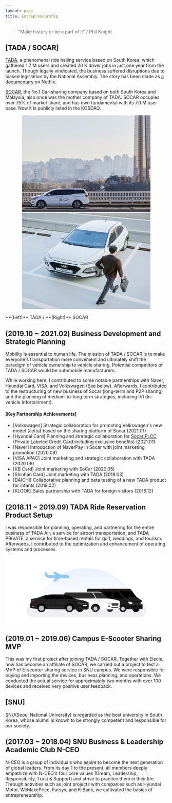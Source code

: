 ```yaml
---
layout: page
title: Entrepreneurship
---
```


> "Make history or be a part of it" / Phil Knight


## [TADA / SOCAR]
[TADA]([url](https://tadatada.com/)), a phenomenal ride hailing service based on South Korea, which gathered 1.7 M users and created 20 K driver jobs in just one year from the launch. Though legally vindicated, the business suffered disruptions due to biased legislation by the National Assembly. The story has been made as [a documentary]([url](https://zdnet.co.kr/view/?no=20210915081331)) on Netflix.

[SOCAR]([url](https://www.socar.kr/)), the No.1 Car-sharing company based on both South Korea and Malaysia, also once was the mother company of TADA. SOCAR occupies over 75% of market share, and has own fundamental with its 7.0 M user base. Now it is publicly listed in the KOSDAQ.

<p float="left" align="middle">
  <img src="/assets/tada.jpg" width="400" height="300" hspace="20"/>
  <img src="/assets/socar.jpg" width="400" height="300"/>
  <div class="caption">**(Left)** TADA / **(Right)** SOCAR</div>
</p>


## (2019.10 ~ 2021.02) Business Development and Strategic Planning

Mobility is essential to human life. The mission of TADA / SOCAR is to make everyone's transportation more convenient and ultimately shift the paradigm of vehicle ownership to vehicle sharing. Potential competitors of TADA / SOCAR would be automobile manufacturers.

While working here, I contributed to some notable partnerships with Naver, Hyundai Card, VISA, and Volkswagen (See below). Afterwards, I contributed to the restructuring of new business of Socar (long-term and P2P sharing) and the planning of medium-to-long term strategies, including IVI (In-vehicle Infortainment).

#### [Key Partnership Achievements]
- [Volkswagen] Strategic collaboration for promoting Volkswagen's new model (Jetta) based on the sharing platform of Socar (2021.01)
- [Hyundai Card] Planning and strategic collaboration for [Socar PLCC]([url](https://www.sedaily.com/NewsView/1Z5FV7V24H)) (Private Labeled Credit Card including exclusive benefits) (2021.01)
- [Naver] Introduction of NaverPay in Socar with joint marketing promotion (2020.09)
- [VISA APAC] Joint marketing and strategic collaboration with TADA (2020.06)
- [KB Card] Joint marketing with SoCar (2020.05)
- [Shinhan Card] Joint marketing with TADA (2019.03)
- [DAICHI] Collaborative planning and beta testing of a new TADA product for infants (2019.02)
- [KLOOK] Sales partnership with TADA for foreign visitors (2018.12)


## (2018.11 ~ 2019.09) TADA Ride Reservation Product Setup

I was responsible for planning, operating, and partnering for the entire business of TADA Air, a service for airport transportation, and TADA PRIVATE, a service for time-based rentals for golf, weddings, and tourism. Afterwards, I contributed to the optimization and enhancement of operating systems and processes.

<p align="center">
  <img src="/assets/bg_lineup_air.jpg" alt=""/>
</p>


## (2019.01 ~ 2019.06) Campus E-Scooter Sharing MVP

This was my first project after joining TADA / SOCAR. Together with Elecle, now has become an affiliate of SOCAR, we carried out a project to test a MVP of E-scooter sharing service in SNU campus. We were responsible for buying and importing the devices, business planning, and operations. We conducted the actual service for approximately two months with over 100 devices and received very positive user feedback.


## [SNU]
SNU(Seoul National University) is regarded as the best university in South Korea, whose alumni is known to be strongly competent and responsible for our society. 

## (2017.03 ~ 2018.04) SNU Business & Leadership Academic Club N-CEO

N-CEO is a group of individuals who aspire to become the next generation of global leaders. From its day 1 to the present, all members deeply empathize with N-CEO's four core values (Dream, Leadership, Responsibility, Trust & Support) and strive to practice them in their life. Through activities such as joint projects with companies such as Hyundai Motor, WeMakePrice, Fursys, and K-Bank, we cultivated the basics of entrepreneurship.


<!-- ![placeholder](/assets/profile2.jpg "Small example image"){: .align-center} -->

